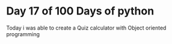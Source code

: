 # Day 17 of 100 Days of python

Today i was able to create a Quiz calculator with Object oriented programming